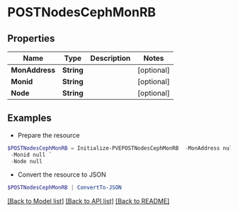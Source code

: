 # POSTNodesCephMonRB
## Properties

Name | Type | Description | Notes
------------ | ------------- | ------------- | -------------
**MonAddress** | **String** |  | [optional] 
**Monid** | **String** |  | [optional] 
**Node** | **String** |  | [optional] 

## Examples

- Prepare the resource
```powershell
$POSTNodesCephMonRB = Initialize-PVEPOSTNodesCephMonRB  -MonAddress null `
 -Monid null `
 -Node null
```

- Convert the resource to JSON
```powershell
$POSTNodesCephMonRB | ConvertTo-JSON
```

[[Back to Model list]](../README.md#documentation-for-models) [[Back to API list]](../README.md#documentation-for-api-endpoints) [[Back to README]](../README.md)

